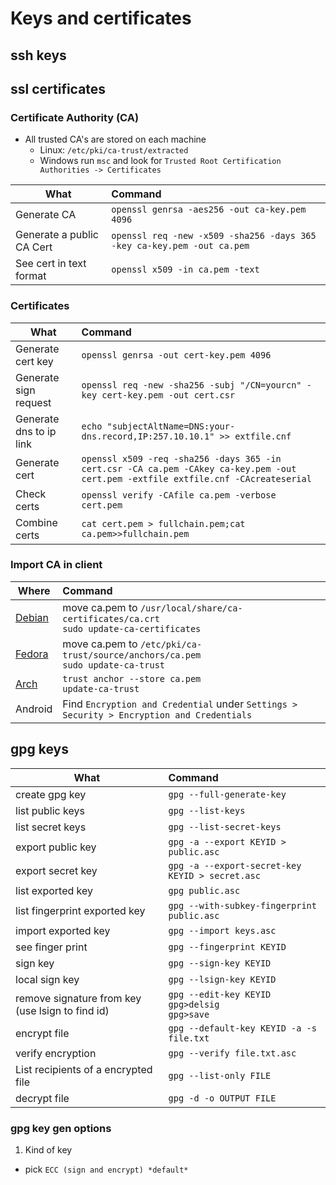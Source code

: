 # Keys and certificates

## ssh keys
## ssl certificates

### Certificate Authority (CA)

- All trusted CA's are stored on each machine
  - Linux:  ```/etc/pki/ca-trust/extracted```
  - Windows run ```msc``` and look for ```Trusted Root Certification Authorities -> Certificates```


| What                      | Command                                                                    |
| ------------------------- | :------------------------------------------------------------------------- |
| Generate CA               | ```openssl genrsa -aes256 -out ca-key.pem 4096```                          |
| Generate a public CA Cert | ```openssl req -new -x509 -sha256 -days 365 -key ca-key.pem -out ca.pem``` |
| See cert in text format   | ```openssl x509 -in ca.pem -text```                                        |



### Certificates

| What                    | Command                                                                                                                                |
| ----------------------- | :------------------------------------------------------------------------------------------------------------------------------------- |
| Generate cert key       | ```openssl genrsa -out cert-key.pem 4096```                                                                                            |
| Generate sign request   | ```openssl req -new -sha256 -subj "/CN=yourcn" -key cert-key.pem -out cert.csr```                                                      |
| Generate dns to ip link | ```echo "subjectAltName=DNS:your-dns.record,IP:257.10.10.1" >> extfile.cnf```                                                          |
| Generate cert           | ```openssl x509 -req -sha256 -days 365 -in cert.csr -CA ca.pem -CAkey ca-key.pem -out cert.pem -extfile extfile.cnf -CAcreateserial``` |
| Check  certs            | ```openssl verify -CAfile ca.pem -verbose cert.pem```                                                                                  |
| Combine certs           | ```cat cert.pem > fullchain.pem;cat ca.pem>>fullchain.pem```                                                                           |



### Import CA in client
| Where                                                                                       | Command                                                                                             |
| ------------------------------------------------------------------------------------------- | :-------------------------------------------------------------------------------------------------- |
| [Debian](https://wiki.debian.org/Self-Signed_Certificate)                                   | move ca.pem to ```/usr/local/share/ca-certificates/ca.crt``` <br> ```sudo update-ca-certificates``` |
| [Fedora](https://docs.fedoraproject.org/en-US/quick-docs/using-shared-system-certificates/) | move ca.pem to ```/etc/pki/ca-trust/source/anchors/ca.pem``` <br> ```sudo update-ca-trust```        |
| [Arch](https://wiki.archlinux.org/title/User:Grawity/Adding_a_trusted_CA_certificate)       | ```trust anchor --store ca.pem``` <br> ```update-ca-trust```                                        |
| Android                                                                                     | Find ```Encryption and Credential```   under ```Settings > Security > Encryption and Credentials``` |


## gpg keys

| What                                             | Command                                                               |
| ------------------------------------------------ | :-------------------------------------------------------------------- |
| create gpg key                                   | ```gpg --full-generate-key```                                         |
| list public keys                                 | ```gpg --list-keys```                                                 |
| list secret keys                                 | ```gpg --list-secret-keys```                                          |
| export public key                                | ```gpg -a --export KEYID > public.asc```                              |
| export secret key                                | ```gpg -a --export-secret-key KEYID > secret.asc```                   |
| list exported key                                | ```gpg public.asc```                                                  |
| list fingerprint exported key                    | ```gpg --with-subkey-fingerprint public.asc```                        |
| import exported key                              | ```gpg --import keys.asc```                                           |
| see finger print                                 | ```gpg --fingerprint KEYID```                                         |
| sign key                                         | ```gpg --sign-key KEYID```                                            |
| local sign key                                   | ```gpg --lsign-key KEYID```                                           |
| remove signature from key (use lsign to find id) | ```gpg --edit-key KEYID``` <br> ```gpg>delsig```  <br> ```gpg>save``` |
| encrypt file                                     | ```gpg --default-key KEYID -a -s file.txt```                          |
| verify encryption                                | ```gpg --verify file.txt.asc```                                       |
| List recipients of a encrypted file              | ```gpg --list-only FILE```                                            |
| decrypt file                                     | ```gpg -d -o OUTPUT FILE```                                           |






### gpg key gen options
1. Kind of key 
- pick ```ECC (sign and encrypt) *default*```

